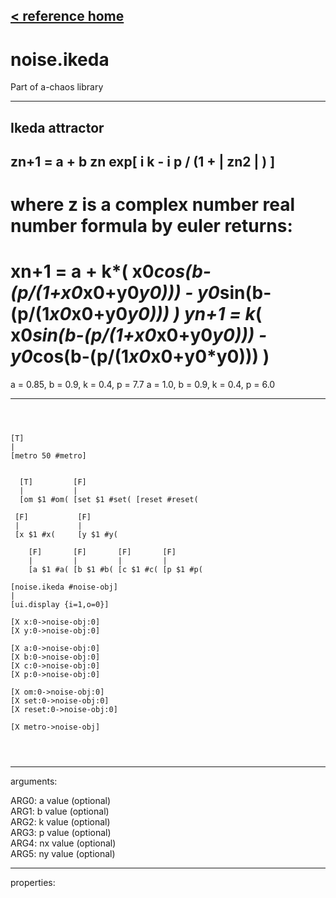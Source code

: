 [< reference home](index.html)
---

# noise.ikeda


Part of a-chaos library

---

Ikeda attractor
---------------
zn+1 = a + b zn exp[ i k - i p / (1 + | zn2 | ) ]
---
where z is a complex number
real number formula by euler returns:
===
xn+1 = a + k*( x0*cos(b-(p/(1+x0*x0+y0*y0))) - y0*sin(b-(p/(1*x0*x0+y0*y0))) )
yn+1 =     k*( x0*sin(b-(p/(1+x0*x0+y0*y0))) - y0*cos(b-(p/(1*x0*x0+y0*y0))) )
===
a = 0.85, b = 0.9, k = 0.4, p = 7.7
a = 1.0, b = 0.9, k = 0.4, p = 6.0
<br>


---


```



[T]
|
[metro 50 #metro]


  [T]         [F]
  |           |
  [om $1 #om( [set $1 #set( [reset #reset(

 [F]           [F]
 |             |
 [x $1 #x(     [y $1 #y(  

    [F]       [F]       [F]       [F]
    |         |         |         |
    [a $1 #a( [b $1 #b( [c $1 #c( [p $1 #p(  

[noise.ikeda #noise-obj]
|
[ui.display {i=1,o=0}]

[X x:0->noise-obj:0]  
[X y:0->noise-obj:0] 

[X a:0->noise-obj:0]
[X b:0->noise-obj:0]
[X c:0->noise-obj:0]
[X p:0->noise-obj:0] 

[X om:0->noise-obj:0]
[X set:0->noise-obj:0]
[X reset:0->noise-obj:0]

[X metro->noise-obj]


            
```

---
arguments:

ARG0: a value (optional)<br>
ARG1: b value (optional)<br>
ARG2: k value (optional)<br>
ARG3: p value (optional)<br>
ARG4: nx value (optional)<br>
ARG5: ny value (optional)<br>

---
properties:


